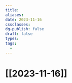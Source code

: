 ```yaml
---
title: 
aliases: 
date: 2023-11-16
cssclasses: 
dg-publish: false
draft: false
types: 
tags: 
  - 
---
```

# [[2023-11-16]]


